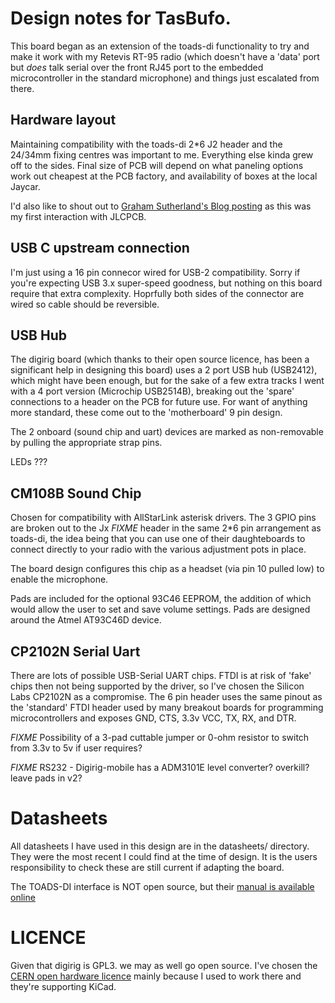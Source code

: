 # Design notes for TasBufo. 
This board began as an extension of the toads-di functionality to try and make it work with my Retevis RT-95 radio (which doesn't have a 'data' port but _does_ talk serial over the front RJ45 port to the embedded microcontroller in the standard microphone) and things just escalated from there.

## Hardware layout
Maintaining compatibility with the toads-di 2\*6 J2 header and the 24/34mm fixing centres was important to me. Everything else kinda grew off to the sides. Final size of PCB will depend on what paneling options work out cheapest at the PCB factory, and availability of boxes at the local Jaycar.

I'd also like to shout out to [Graham Sutherland's Blog posting](https://blog.poly.nomial.co.uk/2025-07-05-tips-for-getting-pcbs-made-with-jlcpcb.html) as this was my first interaction with JLCPCB.

## USB C upstream connection
I'm just using a 16 pin connecor wired for USB-2 compatibility. Sorry if you're expecting USB 3.x super-speed goodness, but nothing on this board require that extra complexity. Hoprfully both sides of the connector are wired so cable should be reversible.

## USB Hub 
The digirig board (which thanks to their open source licence, has been a significant help in designing this board) uses a 2 port USB hub (USB2412), which might have been enough, but for the sake of a few extra tracks I went with a 4 port version (Microchip USB2514B), breaking out the 'spare' connections to a header on the PCB for future use. For want of anything more standard, these come out to the 'motherboard' 9 pin design.

The 2 onboard (sound chip and uart) devices are marked as non-removable by pulling the appropriate strap pins. 

LEDs ???

## CM108B Sound Chip
Chosen for compatibility with AllStarLink asterisk drivers. The 3 GPIO pins are broken out to the Jx *FIXME* header in the same 2\*6 pin arrangement as toads-di, the idea being that you can use one of their daughteboards to connect directly to your radio with the various adjustment pots in place. 

The board design configures this chip as a headset (via pin 10 pulled low) to enable the microphone.

Pads are included for the optional 93C46 EEPROM, the addition of which would allow the user to set and save volume settings. Pads are designed around the Atmel AT93C46D device.


## CP2102N Serial Uart
There are lots of possible USB-Serial UART chips. FTDI is at risk of 'fake' chips then not being supported by the driver, so I've chosen the Silicon Labs CP2102N as a compromise. The 6 pin header uses the same pinout as the 'standard' FTDI header used by many breakout boards for programming microcontrollers and exposes GND, CTS, 3.3v VCC, TX, RX, and DTR. 

*FIXME* Possibility of a 3-pad cuttable jumper or 0-ohm resistor to switch from 3.3v to 5v if user requires?

*FIXME* RS232 - Digirig-mobile has a ADM3101E level converter? overkill? leave pads in v2?

# Datasheets
All datasheets I have used in this design are in the datasheets/ directory. They were the most recent I could find at the time of design. It is the users responsibility to check these are still current if adapting the board.

The TOADS-DI interface is NOT open source, but their [manual is available online](https://geni.us/toads-di)

# LICENCE
Given that digirig is GPL3. we may as well go open source. I've chosen the [CERN open hardware licence](https://cern-ohl.web.cern.ch/) mainly because I used to work there and they're supporting KiCad. 

